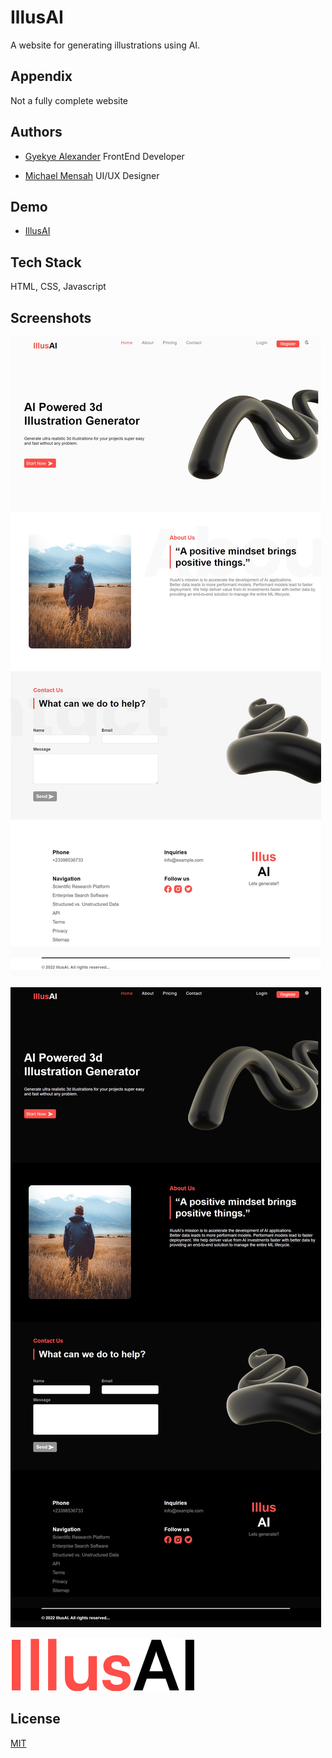 
# IllusAI

A website for generating illustrations using AI.


## Appendix

Not a fully complete website


## Authors

- [Gyekye Alexander](https://www.github.com/alxandrkgb) FrontEnd Developer


- [Michael Mensah](https://www.github.com/username) UI/UX Designer


## Demo

- [IllusAI](https://illusai.netlify.app)


## Tech Stack

HTML, CSS, Javascript


## Screenshots

![Website Screenshot](https://github.com/alxandrkgb/IllusAI/blob/main/images/screenshot.png)

![Website Screenshot Dark Theme](https://github.com/alxandrkgb/IllusAI/blob/main/images/screenshotdt.png)


![Logo](https://github.com/alxandrkgb/IllusAI/blob/main/images/logo.png)


## License

[MIT](https://choosealicense.com/licenses/mit/)

